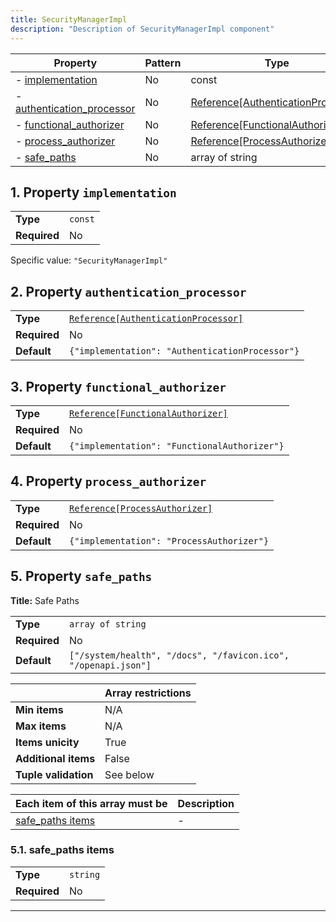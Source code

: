 ```yaml
---
title: SecurityManagerImpl
description: "Description of SecurityManagerImpl component"
---
```


| Property                                                 | Pattern | Type                               | Deprecated | Definition | Title/Description |
| -------------------------------------------------------- | ------- | ---------------------------------- | ---------- | ---------- | ----------------- |
| - [implementation](#implementation )                     | No      | const                              | No         | -          | -                 |
| - [authentication_processor](#authentication_processor ) | No      | [Reference[AuthenticationProcessor]](/docs/components/authenticationprocessor/overview) | No         | -          | -                 |
| - [functional_authorizer](#functional_authorizer )       | No      | [Reference[FunctionalAuthorizer]](/docs/components/functionalauthorizer/overview)    | No         | -          | -                 |
| - [process_authorizer](#process_authorizer )             | No      | [Reference[ProcessAuthorizer]](/docs/components/processauthorizer/overview)       | No         | -          | -                 |
| - [safe_paths](#safe_paths )                             | No      | array of string                    | No         | -          | Safe Paths        |

## <a name="implementation"></a>1. Property `implementation`

|              |         |
| ------------ | ------- |
| **Type**     | `const` |
| **Required** | No      |

Specific value: `"SecurityManagerImpl"`

## <a name="authentication_processor"></a>2. Property `authentication_processor`

|              |                                                 |
| ------------ | ----------------------------------------------- |
| **Type**     | [`Reference[AuthenticationProcessor]`](/docs/components/authenticationprocessor/overview)            |
| **Required** | No                                              |
| **Default**  | `{"implementation": "AuthenticationProcessor"}` |

## <a name="functional_authorizer"></a>3. Property `functional_authorizer`

|              |                                              |
| ------------ | -------------------------------------------- |
| **Type**     | [`Reference[FunctionalAuthorizer]`](/docs/components/functionalauthorizer/overview)            |
| **Required** | No                                           |
| **Default**  | `{"implementation": "FunctionalAuthorizer"}` |

## <a name="process_authorizer"></a>4. Property `process_authorizer`

|              |                                           |
| ------------ | ----------------------------------------- |
| **Type**     | [`Reference[ProcessAuthorizer]`](/docs/components/processauthorizer/overview)            |
| **Required** | No                                        |
| **Default**  | `{"implementation": "ProcessAuthorizer"}` |

## <a name="safe_paths"></a>5. Property `safe_paths`

**Title:** Safe Paths

|              |                                                                |
| ------------ | -------------------------------------------------------------- |
| **Type**     | `array of string`                                              |
| **Required** | No                                                             |
| **Default**  | `["/system/health", "/docs", "/favicon.ico", "/openapi.json"]` |

|                      | Array restrictions |
| -------------------- | ------------------ |
| **Min items**        | N/A                |
| **Max items**        | N/A                |
| **Items unicity**    | True               |
| **Additional items** | False              |
| **Tuple validation** | See below          |

| Each item of this array must be       | Description |
| ------------------------------------- | ----------- |
| [safe_paths items](#safe_paths_items) | -           |

### <a name="autogenerated_heading_2"></a>5.1. safe_paths items

|              |          |
| ------------ | -------- |
| **Type**     | `string` |
| **Required** | No       |

----------------------------------------------------------------------------------------------------------------------------
